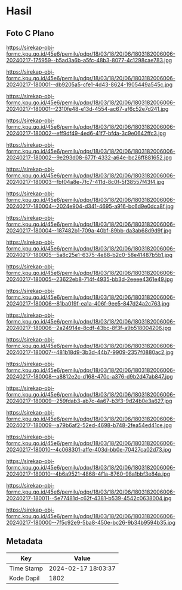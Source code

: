 # Hasil

## Foto C Plano

https://sirekap-obj-formc.kpu.go.id/45e6/pemilu/pdpr/18/03/18/20/06/1803182006006-20240217-175959--b5ad3a6b-a5fc-48b3-8077-4c1298cae783.jpg

https://sirekap-obj-formc.kpu.go.id/45e6/pemilu/pdpr/18/03/18/20/06/1803182006006-20240217-180001--db9205a5-cfe1-4d43-8624-1905449a545c.jpg

https://sirekap-obj-formc.kpu.go.id/45e6/pemilu/pdpr/18/03/18/20/06/1803182006006-20240217-180001--2310fe48-e13d-4554-ac67-af6c52e7d241.jpg

https://sirekap-obj-formc.kpu.go.id/45e6/pemilu/pdpr/18/03/18/20/06/1803182006006-20240217-180002--eff9df49-4ed6-41f7-bfda-3c9e0642ffc3.jpg

https://sirekap-obj-formc.kpu.go.id/45e6/pemilu/pdpr/18/03/18/20/06/1803182006006-20240217-180002--9e293d08-677f-4332-a64e-bc26ff881652.jpg

https://sirekap-obj-formc.kpu.go.id/45e6/pemilu/pdpr/18/03/18/20/06/1803182006006-20240217-180003--fbf04a8e-7fc7-411d-8c0f-5f38557f43f4.jpg

https://sirekap-obj-formc.kpu.go.id/45e6/pemilu/pdpr/18/03/18/20/06/1803182006006-20240217-180004--2024e904-d341-4695-a916-bc6d9e0dca8f.jpg

https://sirekap-obj-formc.kpu.go.id/45e6/pemilu/pdpr/18/03/18/20/06/1803182006006-20240217-180004--187482b1-709a-40bf-89bb-da3ab68d9d9f.jpg

https://sirekap-obj-formc.kpu.go.id/45e6/pemilu/pdpr/18/03/18/20/06/1803182006006-20240217-180005--5a8c25e1-6375-4e88-b2c0-58e41487b5b1.jpg

https://sirekap-obj-formc.kpu.go.id/45e6/pemilu/pdpr/18/03/18/20/06/1803182006006-20240217-180005--23622eb8-714f-4935-bb3d-2eeee4361e49.jpg

https://sirekap-obj-formc.kpu.go.id/45e6/pemilu/pdpr/18/03/18/20/06/1803182006006-20240217-180006--81ba019f-ea1a-406f-9ee5-847d24a2c763.jpg

https://sirekap-obj-formc.kpu.go.id/45e6/pemilu/pdpr/18/03/18/20/06/1803182006006-20240217-180006--2a24914e-8cdf-43bc-8f3f-a9b518004206.jpg

https://sirekap-obj-formc.kpu.go.id/45e6/pemilu/pdpr/18/03/18/20/06/1803182006006-20240217-180007--481b18d9-3b3d-44b7-9909-2357f0880ac2.jpg

https://sirekap-obj-formc.kpu.go.id/45e6/pemilu/pdpr/18/03/18/20/06/1803182006006-20240217-180008--a8812e2c-d168-470c-a376-d9b2d47ab847.jpg

https://sirekap-obj-formc.kpu.go.id/45e6/pemilu/pdpr/18/03/18/20/06/1803182006006-20240217-180009--259fdab3-ab7c-4a67-b3f3-9d24b0e3a627.jpg

https://sirekap-obj-formc.kpu.go.id/45e6/pemilu/pdpr/18/03/18/20/06/1803182006006-20240217-180009--a79b6af2-52ed-4698-b748-2fea54ed41ce.jpg

https://sirekap-obj-formc.kpu.go.id/45e6/pemilu/pdpr/18/03/18/20/06/1803182006006-20240217-180010--4c068301-affe-403d-bb0e-70427ca02d73.jpg

https://sirekap-obj-formc.kpu.go.id/45e6/pemilu/pdpr/18/03/18/20/06/1803182006006-20240217-180010--4b6a9521-4868-4f1a-8760-98a1bbf3e84a.jpg

https://sirekap-obj-formc.kpu.go.id/45e6/pemilu/pdpr/18/03/18/20/06/1803182006006-20240217-180011--5e77481d-c62f-4381-b539-4542c0638004.jpg

https://sirekap-obj-formc.kpu.go.id/45e6/pemilu/pdpr/18/03/18/20/06/1803182006006-20240217-180000--7f5c92e9-5ba8-450e-bc26-9b34b9594b35.jpg


## Metadata

| Key        | Value               |
| ---------- | ------------------- |
| Time Stamp | 2024-02-17 18:03:37 |
| Kode Dapil | 1802                |



